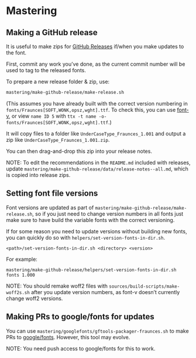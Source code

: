 # Mastering

## Making a GitHub release

It is useful to make zips for [GitHub Releases](https://docs.github.com/en/free-pro-team@latest/github/administering-a-repository/managing-releases-in-a-repository) if/when you make updates to the font.

First, commit any work you’ve done, as the current commit number will be used to tag to the released fonts.

To prepare a new release folder & zip, use:

```bash
mastering/make-github-release/make-release.sh
```

(This assumes you have already built with the correct version numbering in `fonts/Fraunces[SOFT,WONK,opsz,wght].ttf`. To check this, you can use [font-v](https://github.com/source-foundry/font-v/), or view `name ID 5` with `ttx -t name -o- fonts/Fraunces[SOFT,WONK,opsz,wght].ttf`.)

It will copy files to a folder like `UnderCaseType_Fraunces_1.001` and output a zip like `UnderCaseType_Fraunces_1.001.zip`.

You can then drag-and-drop this zip into your release notes.

NOTE: To edit the recommendations in the `README.md` included with releases, update `mastering/make-github-release/data/release-notes--all.md`, which is copied into release zips.


## Setting font file versions

Font versions are updated as part of `mastering/make-github-release/make-release.sh`, so if you just need to change version numbers in all fonts just make sure to have build the variable fonts with the correct versioning.

If for some reason you need to update versions without building new fonts, you can quickly do so with `helpers/set-version-fonts-in-dir.sh`.

```
<path>/set-version-fonts-in-dir.sh <directory> <version>
```

For example:

```
mastering/make-github-release/helpers/set-version-fonts-in-dir.sh fonts 1.000
```

NOTE: You should remake woff2 files with `sources/build-scripts/make-woff2s.sh` after you update version numbers, as font-v doesn’t currently change woff2 versions.


## Making PRs to google/fonts for updates

You can use `mastering/googlefonts/gftools-packager-fraunces.sh` to make PRs to [google/fonts](https://github.com/google/fonts). However, this tool may evolve.

NOTE: You need push access to google/fonts for this to work.

